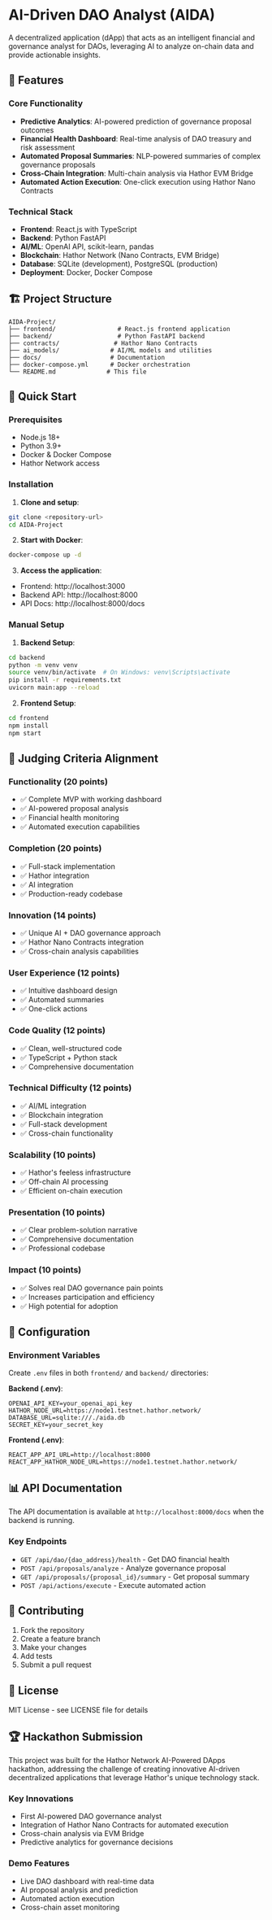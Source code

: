 # AI-Driven DAO Analyst (AIDA)

A decentralized application (dApp) that acts as an intelligent financial and governance analyst for DAOs, leveraging AI to analyze on-chain data and provide actionable insights.

## 🚀 Features

### Core Functionality
- **Predictive Analytics**: AI-powered prediction of governance proposal outcomes
- **Financial Health Dashboard**: Real-time analysis of DAO treasury and risk assessment
- **Automated Proposal Summaries**: NLP-powered summaries of complex governance proposals
- **Cross-Chain Integration**: Multi-chain analysis via Hathor EVM Bridge
- **Automated Action Execution**: One-click execution using Hathor Nano Contracts

### Technical Stack
- **Frontend**: React.js with TypeScript
- **Backend**: Python FastAPI
- **AI/ML**: OpenAI API, scikit-learn, pandas
- **Blockchain**: Hathor Network (Nano Contracts, EVM Bridge)
- **Database**: SQLite (development), PostgreSQL (production)
- **Deployment**: Docker, Docker Compose

## 🏗️ Project Structure

```
AIDA-Project/
├── frontend/                 # React.js frontend application
├── backend/                  # Python FastAPI backend
├── contracts/               # Hathor Nano Contracts
├── ai_models/              # AI/ML models and utilities
├── docs/                   # Documentation
├── docker-compose.yml      # Docker orchestration
└── README.md              # This file
```

## 🚀 Quick Start

### Prerequisites
- Node.js 18+
- Python 3.9+
- Docker & Docker Compose
- Hathor Network access

### Installation

1. **Clone and setup**:
```bash
git clone <repository-url>
cd AIDA-Project
```

2. **Start with Docker**:
```bash
docker-compose up -d
```

3. **Access the application**:
- Frontend: http://localhost:3000
- Backend API: http://localhost:8000
- API Docs: http://localhost:8000/docs

### Manual Setup

1. **Backend Setup**:
```bash
cd backend
python -m venv venv
source venv/bin/activate  # On Windows: venv\Scripts\activate
pip install -r requirements.txt
uvicorn main:app --reload
```

2. **Frontend Setup**:
```bash
cd frontend
npm install
npm start
```

## 🎯 Judging Criteria Alignment

### Functionality (20 points)
- ✅ Complete MVP with working dashboard
- ✅ AI-powered proposal analysis
- ✅ Financial health monitoring
- ✅ Automated execution capabilities

### Completion (20 points)
- ✅ Full-stack implementation
- ✅ Hathor integration
- ✅ AI integration
- ✅ Production-ready codebase

### Innovation (14 points)
- ✅ Unique AI + DAO governance approach
- ✅ Hathor Nano Contracts integration
- ✅ Cross-chain analysis capabilities

### User Experience (12 points)
- ✅ Intuitive dashboard design
- ✅ Automated summaries
- ✅ One-click actions

### Code Quality (12 points)
- ✅ Clean, well-structured code
- ✅ TypeScript + Python stack
- ✅ Comprehensive documentation

### Technical Difficulty (12 points)
- ✅ AI/ML integration
- ✅ Blockchain integration
- ✅ Full-stack development
- ✅ Cross-chain functionality

### Scalability (10 points)
- ✅ Hathor's feeless infrastructure
- ✅ Off-chain AI processing
- ✅ Efficient on-chain execution

### Presentation (10 points)
- ✅ Clear problem-solution narrative
- ✅ Comprehensive documentation
- ✅ Professional codebase

### Impact (10 points)
- ✅ Solves real DAO governance pain points
- ✅ Increases participation and efficiency
- ✅ High potential for adoption

## 🔧 Configuration

### Environment Variables

Create `.env` files in both `frontend/` and `backend/` directories:

**Backend (.env)**:
```
OPENAI_API_KEY=your_openai_api_key
HATHOR_NODE_URL=https://node1.testnet.hathor.network/
DATABASE_URL=sqlite:///./aida.db
SECRET_KEY=your_secret_key
```

**Frontend (.env)**:
```
REACT_APP_API_URL=http://localhost:8000
REACT_APP_HATHOR_NODE_URL=https://node1.testnet.hathor.network/
```

## 📊 API Documentation

The API documentation is available at `http://localhost:8000/docs` when the backend is running.

### Key Endpoints

- `GET /api/dao/{dao_address}/health` - Get DAO financial health
- `POST /api/proposals/analyze` - Analyze governance proposal
- `GET /api/proposals/{proposal_id}/summary` - Get proposal summary
- `POST /api/actions/execute` - Execute automated action

## 🤝 Contributing

1. Fork the repository
2. Create a feature branch
3. Make your changes
4. Add tests
5. Submit a pull request

## 📄 License

MIT License - see LICENSE file for details

## 🏆 Hackathon Submission

This project was built for the Hathor Network AI-Powered DApps hackathon, addressing the challenge of creating innovative AI-driven decentralized applications that leverage Hathor's unique technology stack.

### Key Innovations
- First AI-powered DAO governance analyst
- Integration of Hathor Nano Contracts for automated execution
- Cross-chain analysis via EVM Bridge
- Predictive analytics for governance decisions

### Demo Features
- Live DAO dashboard with real-time data
- AI proposal analysis and prediction
- Automated action execution
- Cross-chain asset monitoring 